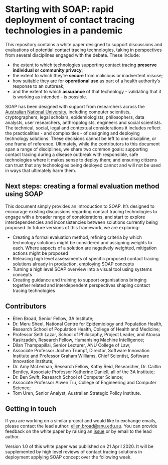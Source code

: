 # Starting with SOAP: rapid deployment of contact tracing technologies in a pandemic

This repository contains a white paper designed to support discussions and evaluations of potential contact tracing technologies, taking in perspectives from several disciplines engaged with the debate. These include:  

* the extent to which technologies supporting contact tracing **preserve individual or community privacy**; 
* the extent to which they’re **secure** from malicious or inadvertent misuse; 
* how suitable they are for **operational use** as part of a health authority’s response to an outbreak; 
* and the extent to which **assurance** of that technology - validating that it is working as intended - is possible.

SOAP has been designed with support from researchers across the [Australian National University](https://www.anu.edu.au/), including computer scientists, cryptographers, legal scholars, epidemiologists, philosophers, data analysts, user researchers, anthropologists, engineers and social scientists. The technical, social, legal and contextual considerations it includes reflect the practicalities - and complexities - of designing and deploying technology solutions. These decisions cannot be left to one discipline, or one frame of reference. Ultimately, while the contributors to this document span a range of disciplines, we share two common goals: supporting contact tracing during a disease outbreak with responsible, safe technologies where it makes sense to deploy them; and ensuring citizens can trust that any technologies being deployed cannot and will not be used in ways that ultimately harm them.

## Next steps: creating a formal evaluation method using SOAP
This document simply provides an introduction to SOAP. It’s designed to encourage existing discussions regarding contact tracing technologies to engage with a broader range of considerations, and start to explore interdependencies and inconsistencies between solutions currently being proposed. In future versions of this framework, we are exploring:

* Creating a formal evaluation method, refining criteria by which technology solutions might be considered and assigning weights to each. Where aspects of a solution are negatively weighted, mitigation actions might be proposed
* Releasing high level assessments of specific proposed contact tracing solutions already in production, employing SOAP concepts
* Turning a high level SOAP overview into a visual tool using systems concepts
* Creating guidance and training to support organisations bringing together related and interdependent perspectives shaping contact tracing technologies


## Contributors

* Ellen Broad, Senior Fellow, 3A Institute; 
* Dr. Meru Sheel, National Centre for Epidemiology and Population Health, Research School of Population Health, College of Health and Medicine; 
* Professor Seth Lazar, School of Philosophy, Project Leader, and Atoosa Kasirzadeh, Research Fellow, Humanising Machine Intelligence; 
* Dilan Thampapillai, Senior Lecturer, ANU College of Law; 
* Associate Professor Jochen Trumpf, Director, Software Innovation Institute and Professor Graham Williams, Chief Scientist, Software Innovation Institute; 
* Dr. Amy McLennan, Research Fellow, Kathy Reid, Researcher, Dr. Caitlin Bentley, Associate Professor Katherine Daniell, all of the 3A Institute; 
* Dr. Ben Swift, Research School of Computer Science; 
* Associate Professor Alwen Tiu, College of Engineering and Computer Science; 
* Tom Uren, Senior Analyst, Australian Strategic Policy Institute.

## Getting in touch

If you are working on a similar project and would like to exchange emails, please contact the lead author: ellen.broad@anu.edu.au. You can provide feedback on the white paper by raising an [issue](https://github.com/anu-act-health-covid19-support/SOAP-evaluation/issues) or by email to the lead author.

Version 1.0 of this white paper was published on 21 April 2020. It will be supplemented by high level reviews of contact tracing solutions in deployment applying SOAP concept over the following week. 
